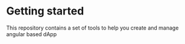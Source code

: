# Getting started

This repository contains a set of tools to help you create and manage angular based dApp